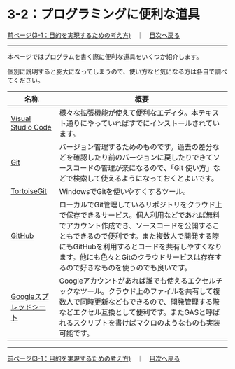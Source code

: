 # 3-2：プログラミングに便利な道具

[前ページ(3-1：目的を実現するための考え方)](./3-01.md)　｜　[目次へ戻る](../index.md)
- - -

本ページではプログラムを書く際に便利な道具をいくつか紹介します。

個別に説明すると膨大になってしまうので、使い方など気になる方は各自で調べてください。

|名称|概要|
|---|---|
|[Visual Studio Code](https://code.visualstudio.com/download)|様々な拡張機能が使えて便利なエディタ。本テキスト通りにやっていればすでにインストールされています。|
|[Git](https://git-scm.com/)|バージョン管理するためのものです。過去の差分などを確認したり前のバージョンに戻したりできてソースコードの管理が楽になるので、「Git 使い方」などで検索して使えるようになっておくとよいです。|
|[TortoiseGit](https://tortoisegit.org/)|WindowsでGitを使いやすくするツール。|
|[GitHub](https://github.com/)|ローカルでGit管理しているリポジトリをクラウド上で保存できるサービス。個人利用などであれば無料でアカウント作成でき、ソースコードを公開することもできるので便利です。また複数人で開発する際にもGitHubを利用するとコードを共有しやすくなります。他にも色々とGitのクラウドサービスは存在するので好きなものを使うのでも良いです。|
|[Googleスプレッドシート](https://www.google.com/intl/ja_jp/sheets/about/)|Googleアカウントがあれば誰でも使えるエクセルチックなツール。クラウド上のファイルを共有して複数人で同時更新などもできるので、開発管理する際などエクセル互換として便利です。またGASと呼ばれるスクリプトを書けばマクロのようなものも実装可能です。|


- - -
[前ページ(3-1：目的を実現するための考え方)](./3-01.md)　｜　[目次へ戻る](../index.md)